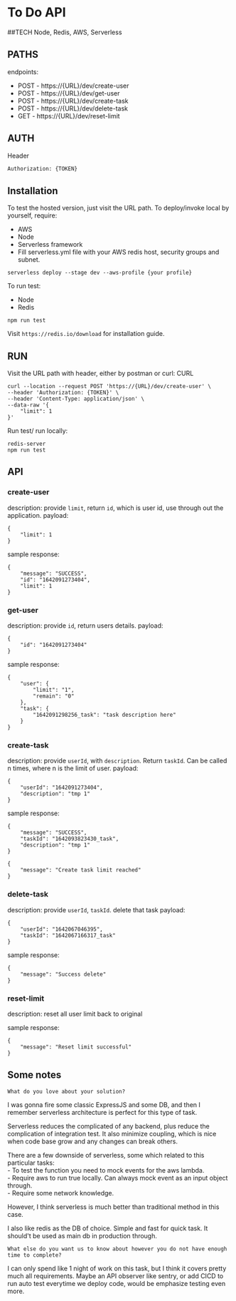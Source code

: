 # To Do API

##TECH
Node, Redis, AWS, Serverless
    
## PATHS

endpoints:
  - POST - https://{URL}/dev/create-user
  - POST - https://{URL}/dev/get-user
  - POST - https://{URL}/dev/create-task
  - POST - https://{URL}/dev/delete-task
  - GET - https://{URL}/dev/reset-limit


  

## AUTH
Header
```sh
Authorization: {TOKEN}
```

## Installation

To test the hosted version, just visit the URL path.
To deploy/invoke local by yourself, require:
- AWS
- Node
- Serverless framework
- Fill serverless.yml file with your AWS redis host, security groups and subnet.
```
serverless deploy --stage dev --aws-profile {your profile}
```

To run test:
- Node
- Redis
```
npm run test
```

Visit ```https://redis.io/download``` for installation guide.


## RUN

Visit the URL path with header, either by postman or curl:
CURL
```
curl --location --request POST 'https://{URL}/dev/create-user' \
--header 'Authorization: {TOKEN}' \
--header 'Content-Type: application/json' \
--data-raw '{
    "limit": 1
}'
```
Run test/ run locally:
```
redis-server
npm run test
```
## API
### create-user
description:
provide ```limit```, return ```id```, which is user id, use through out the application.
payload:

```
{
    "limit": 1
}
```

sample response:
```
{
    "message": "SUCCESS",
    "id": "1642091273404",
    "limit": 1
}
```

### get-user
description:
provide ```id```, return users details.
payload:

```
{
    "id": "1642091273404"
}
```

sample response:
```
{
    "user": {
        "limit": "1",
        "remain": "0"
    },
    "task": {
        "1642091298256_task": "task description here"
    }
}
```

### create-task
description:
provide ```userId```, with ```description```. Return ```taskId```. Can be called n times, where n is the limit of user.
payload:

```
{
    "userId": "1642091273404",
    "description": "tmp 1"
}
```

sample response:
```
{
    "message": "SUCCESS",
    "taskId": "1642093823430_task",
    "description": "tmp 1"
}
```
```
{
    "message": "Create task limit reached"
}
```

### delete-task
description:
provide ```userId```, ```taskId```. delete that task
payload:

```
{
    "userId": "1642067046395",
    "taskId": "1642067166317_task"
}
```

sample response:
```
{
    "message": "Success delete"
}
```

### reset-limit
description:
reset all user limit back to original


sample response:
```
{
    "message": "Reset limit successful"
}
```

## Some notes
```
What do you love about your solution?
```
I was gonna fire some classic ExpressJS and some DB, and then I remember serverless architecture is perfect for this type of task.

Serverless reduces the complicated of any backend, plus reduce the complication of integration test. It also minimize coupling, which is nice when code base grow and any changes can break others.

There are a few downside of serverless, some which related to this particular tasks:  
    -   To test the function you need to mock events for the aws lambda.  
    -   Require aws to run true locally. Can always mock event as an input object through.  
    -   Require some network knowledge.  
    
However, I think serverless is much better than traditional method in this case.

I also like redis as the DB of choice. Simple and fast for quick task. It should't be used as main db in production through.

```
What else do you want us to know about however you do not have enough time to complete?
```
I can only spend like 1 night of work on this task, but I think it covers pretty much all requirements. 
Maybe an API observer like sentry, or add CICD to run auto test everytime we deploy code, would be emphasize testing even more.
